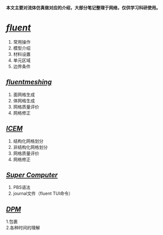 **本文主要对流体仿真做对应的介绍，大部分笔记整理于网络，仅供学习科研使用。**
# [*fluent*](https://github.com/lSereino/fluent/blob/main/Fluent)
1. 常用操作
2. 模型介绍
3. 材料设置
4. 单元区域
5. 边界条件

## [*fluentmeshing*](https://github.com/lSereino/fluent/blob/main/fluentmeshing.md)

1. 面网格生成
2. 体网格生成
3. 网格质量评价
4. 网格修正


## [*ICEM*](https://github.com/lSereino/fluent/blob/main/ICEM)
1. 结构化网格划分
2. 非结构化网格划分
3. 网格质量评价
4. 网格修正

## [*Super Computer*](https://github.com/lSereino/fluent/blob/main/super%20computer)
1. PBS语法
2. journal文件（fluent TUI命令）

## [*DPM*](https://github.com/lSereino/fluent/blob/main/DPM.md)
1.包裹   
2.各种时间的理解
